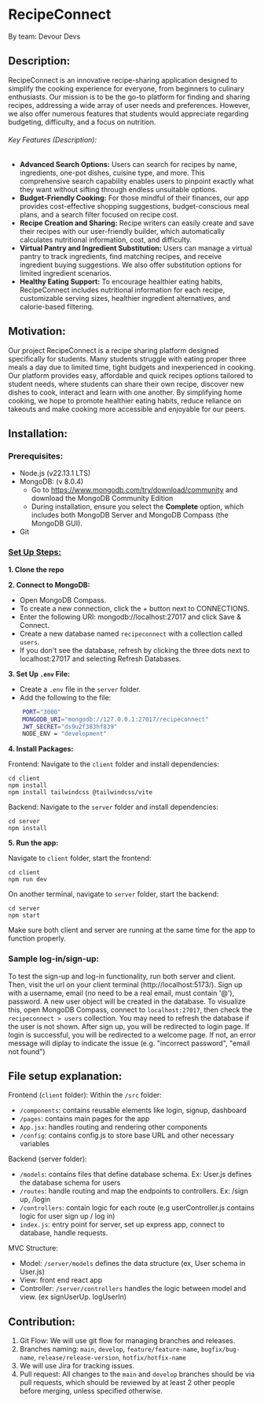 # RecipeConnect
By team: Devour Devs

## Description:
RecipeConnect is an innovative recipe-sharing application designed to simplify the cooking experience for everyone, from beginners to culinary enthusiasts. Our mission is to be the go-to platform for finding and sharing recipes, addressing a wide array of user needs and preferences. However, we also offer numerous features that students would appreciate regarding budgeting, difficulty, and a focus on nutrition.

###### Key Features (Description):
- <b>Advanced Search Options:</b> Users can search for recipes by name, ingredients, one-pot dishes, cuisine type, and more. This comprehensive search capability enables users to pinpoint exactly what they want without sifting through endless unsuitable options.
- <b>Budget-Friendly Cooking:</b> For those mindful of their finances, our app provides cost-effective shopping suggestions, budget-conscious meal plans, and a search filter focused on recipe cost.
- <b>Recipe Creation and Sharing:</b> Recipe writers can easily create and save their recipes with our user-friendly builder, which automatically calculates nutritional information, cost, and difficulty.
- <b>Virtual Pantry and Ingredient Substitution:</b> Users can manage a virtual pantry to track ingredients, find matching recipes, and receive ingredient buying suggestions. We also offer substitution options for limited ingredient scenarios.
- <b>Healthy Eating Support:</b> To encourage healthier eating habits, RecipeConnect includes nutritional information for each recipe, customizable serving sizes, healthier ingredient alternatives, and calorie-based filtering.

## Motivation:
Our project RecipeConnect is a recipe sharing platform designed specifically for students. Many students struggle with eating proper three meals a day due to limited time, tight budgets and inexperienced in cooking. Our platform provides easy, affordable and quick recipes options tailored to student needs, where students can share their own recipe, discover new dishes to cook, interact and learn with one another. By simplifying home cooking, we hope to promote healthier eating habits, reduce reliance on takeouts and make cooking more accessible and enjoyable for our peers.

## Installation:
### <b>Prerequisites:</b>
- Node.js (v22.13.1 LTS)
- MongoDB: (v 8.0.4)
  - Go to https://www.mongodb.com/try/download/community and download the MongoDB Community Edition
  - During installation, ensure you select the <b>Complete</b> option, which includes both MongoDB Server and MongoDB Compass (the MongoDB GUI).
- Git

### <u><b>Set Up Steps:</b></u>

<b>1. Clone the repo</b>

<b>2. Connect to MongoDB:</b>
- Open MongoDB Compass.
- To create a new connection, click the + button next to CONNECTIONS.
- Enter the following URI: mongodb://localhost:27017 and click Save & Connect.
- Create a new database named `recipeconnect` with a collection called `users`.
- If you don't see the database, refresh by clicking the three dots next to localhost:27017 and selecting Refresh Databases.

<b>3. Set Up `.env` File:</b>
- Create a `.env` file in the `server` folder.
- Add the following to the file:
```bash
    PORT="3000"
    MONGODB_URI="mongodb://127.0.0.1:27017/recipeconnect"
    JWT_SECRET="ds9u2f383hf839"
    NODE_ENV = "development"
```

<b>4. Install Packages:</b>

Frontend: Navigate to the `client` folder and install dependencies:
```
cd client
npm install
npm install tailwindcss @tailwindcss/vite
```

Backend: Navigate to the `server` folder and install dependencies:
```
cd server
npm install
```

<b>5. Run the app:</b>

Navigate to `client` folder, start the frontend:
```
cd client
npm run dev
```

On another terminal, navigate to `server` folder, start the backend:
```
cd server
npm start
```

Make sure both client and server are running at the same time for the app to function properly.

### <b>Sample log-in/sign-up:</b>

To test the sign-up and log-in functionality, run both server and client. Then, visit the url on your client terminal (http://localhost:5173/). Sign up with a username, email (no need to be a real email, must contain '@'), password. A new user object will be created in the database. To visualize this, open MongoDB Compass, connect to `localhost:27017`, then check the `recipeconnect > users` collection. You may need to refresh the database if the user is not shown. After sign up, you will be redirected to login page. If login is successful, you will be redirected  to a welcome page. If not, an error message will diplay to indicate the issue (e.g. "incorrect password", "email not found")

## File setup explanation:

Frontend (`client` folder): 
  Within the `/src` folder:
- `/components`: contains reusable elements like login, signup, dashboard
- `/pages`: contains main pages for the app
- `App.jsx`: handles routing and rendering other components
- `/config`: contains config.js to store base URL and other necessary variables

Backend (server folder):

- `/models`: contains files that define database schema. Ex: User.js defines the database schema for users
- `/routes`: handle routing and map the endpoints to controllers. Ex: /sign up, /login
- `/controllers`: contain logic for each route (e.g userController.js contains logic for user sign up / log in)
- `index.js`: entry point for server, set up express app, connect to database, handle requests.

MVC Structure:
- Model: `/server/models` defines the data structure (ex, User schema in User.js)
- View: front end react app
- Controller: `/server/controllers` handles the logic between model and view. (ex signUserUp. logUserIn)

## Contribution:
1. Git Flow: We will use git flow for managing branches and releases.
2. Branches naming: `main`, `develop`, `feature/feature-name`, `bugfix/bug-name`, `release/release-version`, `hotfix/hotfix-name`
3. We will use Jira for tracking issues.
4. Pull request: All changes to the `main` and `develop` branches should be via pull requests, which should be reviewed by at least 2 other people before merging, unless specified otherwise.



